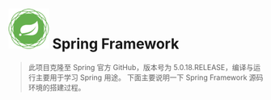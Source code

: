 # <img src="src/docs/asciidoc/images/spring-framework.png" width="80" height="80"> Spring Framework

> 此项目克隆至 Spring 官方 GitHub，版本号为 5.0.18.RELEASE，编译与运行主要用于学习 Spring 用途。
下面主要说明一下 Spring Framework 源码环境的搭建过程。

